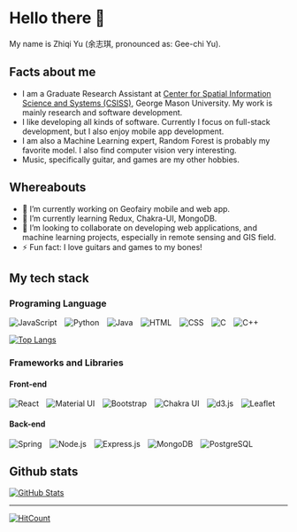 # Hello there 👋

My name is Zhiqi Yu (余志琪, pronounced as: Gee-chi Yu).

## Facts about me

- I am a Graduate Research Assistant at [Center for Spatial Information Science and Systems (CSISS)](http://cloud.csiss.gmu.edu/center), George Mason University. My work is mainly research and software development.
- I like developing all kinds of software. Currently I focus on full-stack development, but I also enjoy mobile app development.
- I am also a Machine Learning expert, Random Forest is probably my favorite model. I also find computer vision very interesting.
- Music, specifically guitar, and games are my other hobbies.

## Whereabouts

- 🔭 I’m currently working on Geofairy mobile and web app.
- 🌱 I’m currently learning Redux, Chakra-UI, MongoDB.
- 👯 I’m looking to collaborate on developing web applications, and machine learning projects, especially in remote sensing and GIS field.
- ⚡ Fun fact: I love guitars and games to my bones!


## My tech stack

### Programing Language

<span>
  <img alt="JavaScript" style="margin-right: 10px;"  src="https://img.shields.io/badge/javascript%20-%23323330.svg?&style=for-the-badge&logo=javascript&logoColor=%23F7DF1E"/>
  <img alt="Python" style="margin-right: 10px;" src="https://img.shields.io/badge/python%20-%2314354C.svg?&style=for-the-badge&logo=python&logoColor=white"/>
  <img alt="Java" style="margin-right: 10px;"  src="https://img.shields.io/badge/java%20-%23007396.svg?&style=for-the-badge&logo=java&logoColor=white"/>
  <img alt="HTML" style="margin-right: 10px;"  src="https://img.shields.io/badge/html5%20-%23E34F26.svg?&style=for-the-badge&logo=html5&logoColor=white"/>
  <img alt="CSS" style="margin-right: 10px;"  src="https://img.shields.io/badge/css3%20-%231572B6.svg?&style=for-the-badge&logo=css3&logoColor=white"/>
  <img alt="C" style="margin-right: 10px;"  src="https://img.shields.io/badge/c%20-%23A8B9CC.svg?&style=for-the-badge&logo=c&logoColor=white"/>
  <img alt="C++" style="margin-right: 10px;"  src="https://img.shields.io/badge/c++%20-%2300599C.svg?&style=for-the-badge&logo=c++&logoColor=white"/>
  
</span>

[![Top Langs](https://github-readme-stats.vercel.app/api/top-langs/?username=zhiqiyu&langs_count=10&layout=compact&hide=jupyter%20notebook,matlab)](https://github.com/anuraghazra/github-readme-stats)

### Frameworks and Libraries
#### Front-end
<span>
  <img alt="React" style="margin-right: 10px;" src="https://img.shields.io/badge/react%20-%2361DAFB.svg?&style=for-the-badge&logo=react&logoColor=white"/>
  <img alt="Material UI" style="margin-right: 10px;" src="https://img.shields.io/badge/material%2Dui%20-%230081CB.svg?&style=for-the-badge&logo=Material-UI&logoColor=white"/>
  <img alt="Bootstrap" style="margin-right: 10px;" src="https://img.shields.io/badge/bootstrap%20-%237952B3.svg?&style=for-the-badge&logo=Bootstrap&logoColor=white" />
  <img alt="Chakra UI" style="margin-right: 10px;" src="https://img.shields.io/badge/chakra%2Dui%20-%23319795.svg?&style=for-the-badge&logo=Chakra-UI&logoColor=white"/>
  <img alt="d3.js" style="margin-right: 10px;" src="https://img.shields.io/badge/d3%2Ejs%20-%23F9A03C.svg?&style=for-the-badge&logo=d3%2Ejs&logoColor=white" />
  <img alt="Leaflet" style="margin-right: 10px;" src="https://img.shields.io/badge/leaflet%20-%23199900.svg?&style=for-the-badge&logo=leaflet&logoColor=white" />
</span>

#### Back-end

<span>
  <img alt="Spring" style="margin-right: 10px;" src="https://img.shields.io/badge/spring%20-%236DB33F.svg?&style=for-the-badge&logo=spring&logoColor=white"/>
  <img alt="Node.js" style="margin-right: 10px;" src="https://img.shields.io/badge/node%2Ejs%20-%23339933.svg?&style=for-the-badge&logo=node%2Ejs&logoColor=white"/>
  <img alt="Express.js" style="margin-right: 10px;" src="https://img.shields.io/badge/express%2Ejs%20-%23000000.svg?&style=for-the-badge"/>
  <img alt="MongoDB" style="margin-right: 10px;" src="https://img.shields.io/badge/MongoDB%20-%2347A248.svg?&style=for-the-badge&logo=mongodb&logoColor=white"/>
  <img alt="PostgreSQL" style="margin-right: 10px;" src="https://img.shields.io/badge/postgreSQL%20-%23336791.svg?&style=for-the-badge&logo=postgresql&logoColor=white"/>
  
</span>

## Github stats

[![GitHub Stats](https://github-readme-stats.vercel.app/api?username=zhiqiyu)](https://github.com/anuraghazra/github-readme-stats)

---

[![HitCount](http://hits.dwyl.com/zhiqiyu/zhiqiyu.svg)](http://hits.dwyl.com/zhiqiyu/zhiqiyu)

